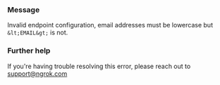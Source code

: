 
### Message
Invalid endpoint configuration, email addresses must be lowercase but `&lt;EMAIL&gt;` is not.

### Further help
If you're having trouble resolving this error, please reach out to [support@ngrok.com](mailto:support@ngrok.com?subject=Help%20with%20ERR_NGROK_1667)

